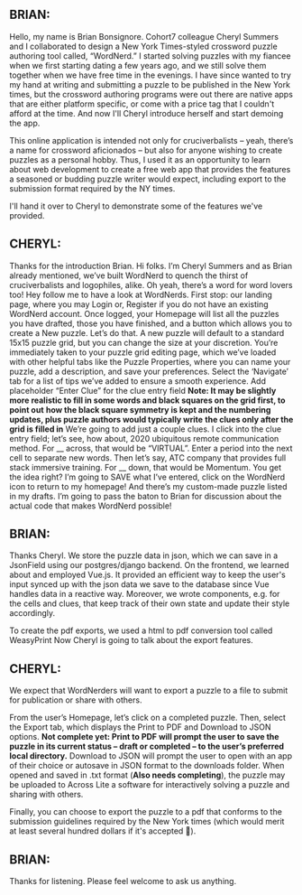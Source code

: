 ## BRIAN:
Hello, my name is Brian Bonsignore.
Cohort7 colleague Cheryl Summers and I collaborated to design a New York Times-styled crossword puzzle
authoring tool called, “WordNerd.”
I started solving puzzles with my fiancee when we first starting dating a few years ago, and we still solve them together when we have free time in the evenings.
I have since wanted to try my hand at writing and submitting a puzzle to be published in the New York times,
but the crossword authoring programs were out there are native apps that are either platform specific, or come with a price tag that I couldn't afford at the time.
And now I'll Cheryl introduce herself and start demoing the app.


This online application is intended not only for cruciverbalists
– yeah, there’s a name for crossword aficionados –
but also for anyone wishing to create puzzles as a personal hobby.
Thus, I used it as an opportunity to learn about web development to create a free web app that provides the
features a seasoned or budding puzzle writer would expect, including export to the submission format required
by the NY times.

I'll hand it over to Cheryl to demonstrate some of the features we've provided.

## CHERYL:
Thanks for the introduction Brian.
Hi folks. I’m Cheryl Summers and as Brian already mentioned, we’ve built WordNerd to quench the thirst of cruciverbalists and logophiles, alike.
Oh yeah, there’s a word for word lovers too! Hey follow me to have a look at WordNerds.
First stop: our landing page, where you may Login or, Register if you do not have an existing WordNerd account.
Once logged, your Homepage will list all the puzzles you have drafted, those you have finished, and a button which allows you to create a New puzzle. Let’s do that. A new puzzle will default to a standard 15x15 puzzle grid, but you can change the size at your discretion.
You’re immediately taken to your puzzle grid editing page, which we’ve loaded with other helpful tabs like the Puzzle Properties, where you can name your puzzle, add a description, and save your preferences.
Select the ‘Navigate’ tab for a list of tips we’ve added to ensure a smooth experience.
Add placeholder “Enter Clue” for the clue entry field
**Note: It may be slightly more realistic to fill in some words and black squares on the grid first, to point out**
**how the black square symmetry is kept and the numbering updates, plus puzzle authors would typically write**
**the clues only after the grid is filled in**
We’re going to add just a couple clues. I click into the clue entry field; let’s see, how about, 2020 ubiquitous remote communication method. For __ across, that would be “VIRTUAL”. Enter a period into the next cell to separate new words. Then let’s say, ATC company that provides full stack immersive training.
For __ down, that would be Momentum. You get the idea right?
I’m going to SAVE what I’ve entered, click on the WordNerd icon to return to my homepage!
And there’s my custom-made puzzle listed in my drafts.
I’m going to pass the baton to Brian for discussion about the actual code that makes WordNerd possible!

## BRIAN:
Thanks Cheryl. We store the puzzle data in json, which we can save in a JsonField using our postgres/django backend.
On the frontend, we learned about and employed Vue.js.
It provided an efficient way to keep the user's input synced up with the json data we save to the database since Vue
handles data in a reactive way.
Moreover, we wrote components, e.g. for the cells and clues, that keep track of their own state and update their style accordingly.

To create the pdf exports, we used a html to pdf conversion tool called WeasyPrint
Now Cheryl is going to talk about the export features.

## CHERYL:
We expect that WordNerders will want to export a puzzle to a file to submit for publication or share with others.

From the user’s Homepage, let’s click on a completed puzzle.
Then, select the Export tab, which displays the Print to PDF and  Download to JSON options.
**Not complete yet: Print to PDF will prompt the user to save the puzzle in its current status – draft or completed – to the user’s preferred local directory.**
Download to JSON will prompt the user to open with an app of their choice or autosave in JSON format to the downloads folder.
When opened and saved in .txt format (**Also needs completing**), the puzzle may be uploaded to Across Lite a software for interactively solving a puzzle and sharing with others.

Finally, you can choose to export the puzzle to a pdf that conforms to the submission guidelines required by the New York times (which would merit at least several hundred dollars if it's accepted 🤑).

## BRIAN:
Thanks for listening.  Please feel welcome to ask us anything.